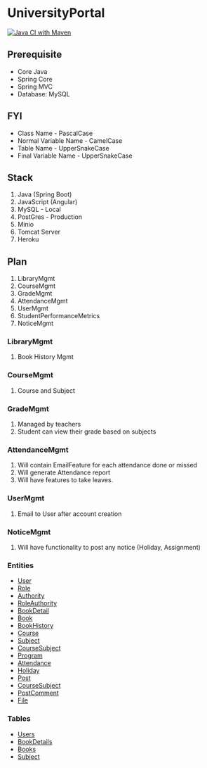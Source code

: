 # UniversityPortal
[![Java CI with Maven](https://github.com/mnzit/UniversityPortal/actions/workflows/maven.yml/badge.svg?event=push)](https://github.com/mnzit/UniversityPortal/actions/workflows/maven.yml)

## Prerequisite
* Core Java
* Spring Core
* Spring MVC
* Database: MySQL

## FYI
* Class Name - PascalCase
* Normal Variable Name - CamelCase
* Table Name - UpperSnakeCase
* Final Variable Name - UpperSnakeCase

## Stack
1. Java (Spring Boot)
2. JavaScript (Angular)
5. MySQL - Local
6. PostGres - Production
7. Minio
8. Tomcat Server
10. Heroku

## Plan
1. LibraryMgmt
2. CourseMgmt
3. GradeMgmt
4. AttendanceMgmt
5. UserMgmt
6. StudentPerformanceMetrics
7. NoticeMgmt


### LibraryMgmt
1. Book History Mgmt
### CourseMgmt
1. Course and Subject
### GradeMgmt
1. Managed by teachers
2. Student can view their grade based on subjects
### AttendanceMgmt
1. Will contain EmailFeature for each attendance done or missed
2. Will generate Attendance report
3. Will have features to take leaves.
### UserMgmt
1. Email to User after account creation
### NoticeMgmt
1. Will have functionality to post any notice (Holiday, Assignment)

### Entities

* [User](https://github.com/mnzit/UniversityPortal/blob/master/src/main/java/com/nepalaya/up/model/User.java)
* [Role](https://github.com/mnzit/UniversityPortal/blob/master/src/main/java/com/nepalaya/up/model/Role.java)
* [Authority](https://github.com/mnzit/UniversityPortal/blob/master/src/main/java/com/nepalaya/up/model/Authority.java)
* [RoleAuthority](https://github.com/mnzit/UniversityPortal/blob/master/src/main/java/com/nepalaya/up/model/RoleAuthority.java)
* [BookDetail](https://github.com/mnzit/UniversityPortal/blob/master/src/main/java/com/nepalaya/up/model/BookDetail.java)
* [Book](https://github.com/mnzit/UniversityPortal/blob/master/src/main/java/com/nepalaya/up/model/Book.java)
* [BookHistory](https://github.com/mnzit/UniversityPortal/blob/master/src/main/java/com/nepalaya/up/model/BookHistory.java)
* [Course](https://github.com/mnzit/UniversityPortal/blob/master/src/main/java/com/nepalaya/up/model/Course.java)
* [Subject](https://github.com/mnzit/UniversityPortal/blob/master/src/main/java/com/nepalaya/up/model/Subject.java)
* [CourseSubject](https://github.com/mnzit/UniversityPortal/blob/master/src/main/java/com/nepalaya/up/model/CourseSubject.java)
* [Program](https://github.com/mnzit/UniversityPortal/blob/master/src/main/java/com/nepalaya/up/model/Program.java)
* [Attendance](https://github.com/mnzit/UniversityPortal/blob/master/src/main/java/com/nepalaya/up/model/Attendance.java)
* [Holiday](https://github.com/mnzit/UniversityPortal/blob/master/src/main/java/com/nepalaya/up/model/Holiday.java)
* [Post](https://github.com/mnzit/UniversityPortal/blob/master/src/main/java/com/nepalaya/up/model/Post.java)
* [CourseSubject](https://github.com/mnzit/UniversityPortal/blob/master/src/main/java/com/nepalaya/up/model/CourseSubject.java)
* [PostComment](https://github.com/mnzit/UniversityPortal/blob/master/src/main/java/com/nepalaya/up/model/PostComment.java)
* [File](https://github.com/mnzit/UniversityPortal/blob/master/src/main/java/com/nepalaya/up/model/File.java)

### Tables

* [Users](https://user-images.githubusercontent.com/21164124/145244710-6509de01-f3bf-4337-90c5-5e0f90d4d449.png)
* [BookDetails](https://user-images.githubusercontent.com/21164124/145244331-9ab7f7e1-02bb-4c75-9941-176d7ceae7ca.png)
* [Books](https://user-images.githubusercontent.com/21164124/145244460-8502f0ac-fa30-4785-9503-3a284e0bd654.png)
* [Subject](https://user-images.githubusercontent.com/21164124/146192661-041b2dae-3c0e-4f9a-a262-915b6eecf2b3.png)




